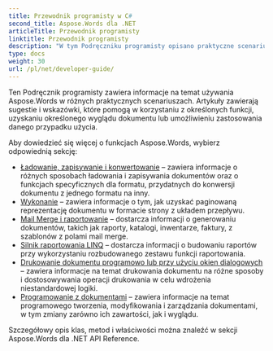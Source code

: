 ```yaml
---
title: Przewodnik programisty w C#
second_title: Aspose.Words dla .NET
articleTitle: Przewodnik programisty
linktitle: Przewodnik programisty
description: "W tym Podręczniku programisty opisano praktyczne scenariusze i wskazówki, które pomogą Ci używać określonych funkcji Aspose.Words dla .NET, uzyskać określony wygląd dokumentu lub umożliwić przypadek użycia."
type: docs
weight: 30
url: /pl/net/developer-guide/
---
```


Ten Podręcznik programisty zawiera informacje na temat używania Aspose.Words w różnych praktycznych scenariuszach. Artykuły zawierają sugestie i wskazówki, które pomogą w korzystaniu z określonych funkcji, uzyskaniu określonego wyglądu dokumentu lub umożliwieniu zastosowania danego przypadku użycia.

Aby dowiedzieć się więcej o funkcjach Aspose.Words, wybierz odpowiednią sekcję:

- [Ładowanie, zapisywanie i konwertowanie](/words/pl/net/loading-saving-and-converting/) – zawiera informacje o różnych sposobach ładowania i zapisywania dokumentów oraz o funkcjach specyficznych dla formatu, przydatnych do konwersji dokumentu z jednego formatu na inny.
- [Wykonanie](/words/pl/net/rendering/) – zawiera informacje o tym, jak uzyskać paginowaną reprezentację dokumentu w formacie strony z układem przepływu.
- [Mail Merge i raportowanie](https://docs.aspose.com/words/net/mail-merge-and-reporting/) – dostarcza informacji o generowaniu dokumentów, takich jak raporty, katalogi, inwentarze, faktury, z szablonów z polami mail merge.
- [Silnik raportowania LINQ](https://docs.aspose.com/words/net/linq-reporting-engine/) – dostarcza informacji o budowaniu raportów przy wykorzystaniu rozbudowanego zestawu funkcji raportowania.
- [Drukowanie dokumentu programowo lub przy użyciu okien dialogowych](/words/pl/net/print-a-document-programmatically-or-using-dialogs/) – zawiera informacje na temat drukowania dokumentu na różne sposoby i dostosowywania operacji drukowania w celu wdrożenia niestandardowej logiki.
- [Programowanie z dokumentami](/words/pl/net/programming-with-documents/) – zawiera informacje na temat programowego tworzenia, modyfikowania i zarządzania dokumentami, w tym zmiany zarówno ich zawartości, jak i wyglądu.

Szczegółowy opis klas, metod i właściwości można znaleźć w sekcji Aspose.Words dla .NET API Reference.
